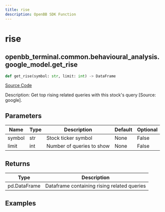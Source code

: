 ```yaml
---
title: rise
description: OpenBB SDK Function
---
```


# rise

## openbb_terminal.common.behavioural_analysis.google_model.get_rise

```python title='openbb_terminal/common/behavioural_analysis/google_model.py'
def get_rise(symbol: str, limit: int) -> DataFrame
```
[Source Code](https://github.com/OpenBB-finance/OpenBBTerminal/tree/main/openbb_terminal/common/behavioural_analysis/google_model.py#L106)

Description: Get top rising related queries with this stock's query [Source: google].

## Parameters

| Name | Type | Description | Default | Optional |
| ---- | ---- | ----------- | ------- | -------- |
| symbol | str | Stock ticker symbol | None | False |
| limit | int | Number of queries to show | None | False |

## Returns

| Type | Description |
| ---- | ----------- |
| pd.DataFrame | Dataframe containing rising related queries |

## Examples

